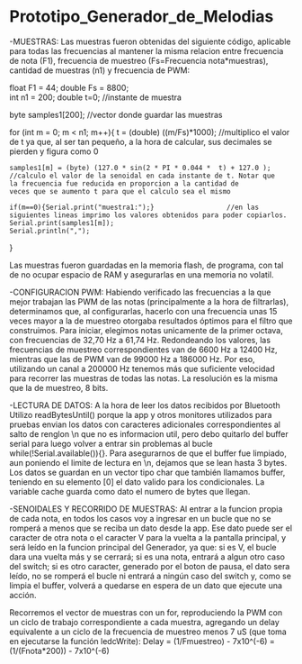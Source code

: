 ﻿# Prototipo_Generador_de_Melodias

-MUESTRAS:
Las muestras fueron obtenidas del siguiente código, aplicable para todas las frecuencias al mantener la misma relacion entre frecuencia de nota (F1), frecuencia de muestreo (Fs=Frecuencia nota*muestras), cantidad de muestras (n1) y frecuencia de PWM:

float F1 = 44;
double Fs = 8800;              
int n1 = 200; 
double t=0;                     //instante de muestra

byte samples1[200];             //vector donde guardar las muestras

for (int m = 0; m < n1; m++){
    t = (double) ((m/Fs)*1000);                                       //multiplico el valor de t ya que, al ser tan pequeño,                                                                                     a la hora de calcular, sus decimales se pierden y figura como 0
    
    samples1[m] = (byte) (127.0 * sin(2 * PI * 0.044 *  t) + 127.0 ); //calculo el valor de la senoidal en cada instante de t. Notar que                                                                            la frecuencia fue reducida en proporcion a la cantidad de                                                                                 veces que se aumento t para que el calculo sea el mismo
    
    if(m==0){Serial.print("muestra1:");}                  //en las siguientes lineas imprimo los valores obtenidos para poder copiarlos.
    Serial.print(samples1[m]);
    Serial.println(",");
  }


Las muestras fueron guardadas en la memoria flash, de programa, con tal de no ocupar espacio de RAM y asegurarlas en una memoria no volatil.

-CONFIGURACION PWM:
Habiendo verificado las frecuencias a la que mejor trabajan las PWM de las notas (principalmente a la hora de filtrarlas), determinamos que, al configurarlas, hacerlo con una frecuencia unas 15 veces mayor a la de muestreo otorgaba resultados óptimos para el filtro que construimos. Para iniciar, elegimos notas unicamente de la primer octava, con frecuencias de 32,70 Hz a 61,74 Hz. Redondeando los valores, las frecuencias de muestreo correspondientes van de 6600 Hz a 12400 Hz, mientras que las de PWM van de 99000 Hz a 186000 Hz. Por eso, utilizando un canal a 200000 Hz tenemos más que suficiente velocidad para recorrer las muestras de todas las notas. La resolución es la misma que la de muestreo, 8 bits.

-LECTURA DE DATOS:
A la hora de leer los datos recibidos por Bluetooth Utilizo readBytesUntil() porque la app y otros monitores utilizados para pruebas envian los datos con caracteres adicionales correspondientes al salto de renglon \n que no es informacion util, pero debo quitarlo del buffer serial para luego volver a entrar sin problemas al bucle while(!Serial.available()){}. Para asegurarnos de que el buffer fue limpiado, aun poniendo el limite de lectura en \n, dejamos que se lean hasta 3 bytes. Los datos se guardan en un vector tipo char que también llamamos buffer, teniendo en su elemento [0] el dato valido para los condicionales.
La variable cache guarda como dato el numero de bytes que llegan.

-SENOIDALES Y RECORRIDO DE MUESTRAS:
Al entrar a la funcion propia de cada nota, en todos los casos voy a ingresar en un bucle que no se romperá a menos que se reciba un dato desde la app. Ese dato puede ser el caracter de otra nota o el caracter V para la vuelta a la pantalla principal, y será leído en la funcion principal del Generador, ya que: si es V, el bucle dara una vuelta más y se cerrará; si es una nota, entrará a algun otro caso del switch; si es otro caracter, generado por el boton de pausa, el dato sera leído, no se romperá el bucle ni entrará a ningún caso del switch y, como se limpia el buffer, volverá a quedarse en espera de un dato que ejecute una acción.

Recorremos el vector de muestras con un for, reproduciendo la PWM con un ciclo de trabajo correspondiente a cada muestra, agregando un delay equivalente a un ciclo de la frecuencia de muestreo menos 7 uS (que toma en ejecutarse la función ledcWrite):
Delay = (1/Fmuestreo) - 7x10^(-6) = (1/(Fnota*200)) - 7x10^(-6)
